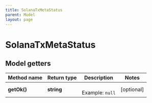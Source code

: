 ```yaml
---
title: SolanaTxMetaStatus
parent: Model
layout: page
---
```


# SolanaTxMetaStatus

## Model getters

Method name | Return type | Description | Notes
------------ | ------------- | ------------- | -------------
**getOk()** | **string** |  <br>Example: `null` | [optional]

